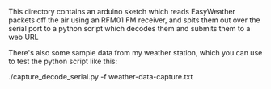 This directory contains an arduino sketch which reads
EasyWeather packets off the air using an RFM01 FM receiver,
and spits them out over the serial port to a python script
which decodes them and submits them to a web URL

There's also some sample data from my weather
station, which you can use to test the python
script like this:

./capture_decode_serial.py -f weather-data-capture.txt

